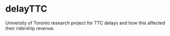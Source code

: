 # delayTTC
University of Toronto research project for TTC delays and how this affected their ridership revenue.
